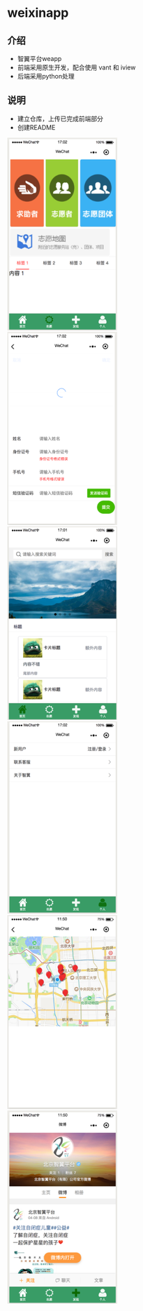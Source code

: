 # weixinapp
## 介绍
- 智翼平台weapp
- 前端采用原生开发，配合使用 vant 和 iview
- 后端采用python处理
## 说明
- 建立仓库，上传已完成前端部分
- 创建README
<img src="./README/1.png" width = "50%" />
<img src="./README/2.png" width = "50%" />
<img src="./README/3.png" width = "50%" />
<img src="./README/4.png" width = "50%" />
<img src="./README/5.png" width = "50%" />
<img src="./README/6.png" width = "50%" />
